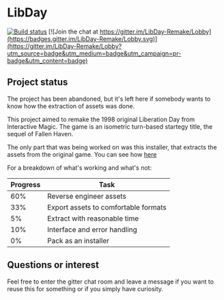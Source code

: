 # LibDay
[![Build status](https://ci.appveyor.com/api/projects/status/5nxdc3kq20t6fbnu?svg=true)](https://ci.appveyor.com/project/metalbass/libday)
[![Join the chat at https://gitter.im/LibDay-Remake/Lobby](https://badges.gitter.im/LibDay-Remake/Lobby.svg)](https://gitter.im/LibDay-Remake/Lobby?utm_source=badge&utm_medium=badge&utm_campaign=pr-badge&utm_content=badge)

## Project status

The project has been abandoned, but it's left here if somebody wants to know how the extraction of assets was done.

This project aimed to remake the 1998 original Liberation Day from Interactive Magic. The game is an isometric turn-based startegy title, the sequel of Fallen Haven.

The only part that was being worked on was this installer, that extracts the assets from the original game. You can see how [here](Docs/ExtractorTool.md)

For a breakdown of what's working and what's not:

| Progress | Task                                 |
| -------- | ------------------------------------ |
| 60%      | Reverse engineer assets              |
| 33%      | Export assets to comfortable formats |
| 5%       | Extract with reasonable time         |
| 10%      | Interface and error handling         |
| 0%       | Pack as an installer                 |


## Questions or interest
Feel free to enter the gitter chat room and leave a message if you want to reuse this for something or if you simply have curiosity.
